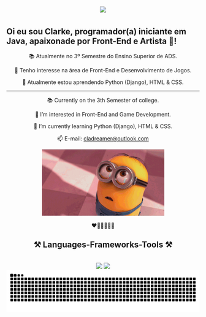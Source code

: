 <h1 align="center">
    <img src="https://readme-typing-svg.herokuapp.com/?font=Righteous&size=35&center=true&vCenter=true&width=500&height=70&duration=4000&lines=Hi+There!+👋;+I'm+Clarke+Brasil!;" />
</h1>

## Oi eu sou Clarke, programador(a) iniciante em Java, apaixonade por Front-End e Artista 🎨!

<div align="center">

📚 Atualmente no 3º Semestre do Ensino Superior de ADS.

👀 Tenho interesse na área de Front-End e Desenvolvimento de Jogos.

🌱 Atualmente estou aprendendo Python (Django), HTML & CSS.

-----------------------------------------------
📚 Currently on the 3th Semester of college.

👀 I’m interested in Front-End and Game Development.

🌱 I’m currently learning Python (Django), HTML & CSS.

📫 E-mail: cladreamer@outlook.com

 ![](https://github.com/Clarke2302/Clarke2302/blob/main/giphy.gif)

  ❤️🧡💛💚💙💜

 </div>

 <h2 align="center">⚒️ Languages-Frameworks-Tools ⚒️</h2>
<br/>
<div align="center">
    <img src="https://skillicons.dev/icons?i=html,css,vscode,github,figma,git" />
    <img src="https://skillicons.dev/icons?i=javascript,java,mysql" /><br>

  <img alt="snake eating my contributions" src="https://raw.githubusercontent.com/Clarke2302/Clarke2302/output/github-contribution-grid-snake-dark.svg" />
</div>



<!---
Clarke2302/Clarke2302 is a ✨ special ✨ repository because its `README.md` (this file) appears on your GitHub profile.
You can click the Preview link to take a look at your changes.
--->
